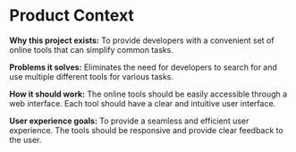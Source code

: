 # Product Context

**Why this project exists:** To provide developers with a convenient set of online tools that can simplify common tasks.

**Problems it solves:** Eliminates the need for developers to search for and use multiple different tools for various tasks.

**How it should work:** The online tools should be easily accessible through a web interface. Each tool should have a clear and intuitive user interface.

**User experience goals:** To provide a seamless and efficient user experience. The tools should be responsive and provide clear feedback to the user.
